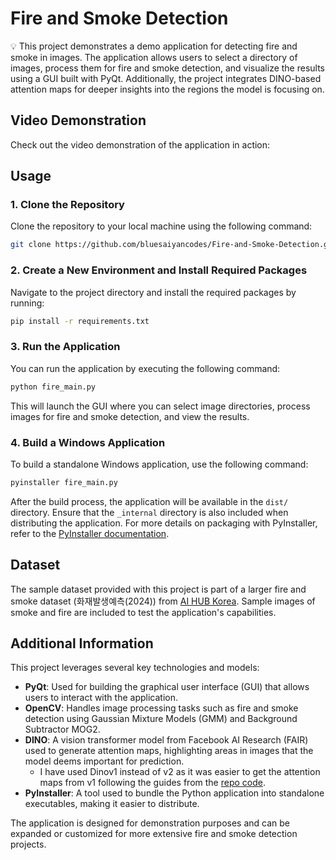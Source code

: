 


# Fire and Smoke Detection

💡 This project demonstrates a demo application for detecting fire and smoke in images. The application allows users to select a directory of images, process them for fire and smoke detection, and visualize the results using a GUI built with PyQt. Additionally, the project integrates DINO-based attention maps for deeper insights into the regions the model is focusing on.

## Video Demonstration

Check out the video demonstration of the application in action:



## Usage

### 1. Clone the Repository

Clone the repository to your local machine using the following command:

```bash
git clone https://github.com/bluesaiyancodes/Fire-and-Smoke-Detection.git
```

### 2. Create a New Environment and Install Required Packages

Navigate to the project directory and install the required packages by running:

```bash
pip install -r requirements.txt
```

### 3. Run the Application

You can run the application by executing the following command:

```bash
python fire_main.py
```

This will launch the GUI where you can select image directories, process images for fire and smoke detection, and view the results.

### 4. Build a Windows Application

To build a standalone Windows application, use the following command:

```bash
pyinstaller fire_main.py
```

After the build process, the application will be available in the `dist/` directory. Ensure that the `_internal` directory is also included when distributing the application. For more details on packaging with PyInstaller, refer to the [PyInstaller documentation](https://pyinstaller.org/en/stable/).

## Dataset

The sample dataset provided with this project is part of a larger fire and smoke dataset (화재발생예측(2024)) from [AI HUB Korea](https://www.aihub.or.kr/). Sample images of smoke and fire are included to test the application's capabilities.

## Additional Information

This project leverages several key technologies and models:

- **PyQt**: Used for building the graphical user interface (GUI) that allows users to interact with the application.
- **OpenCV**: Handles image processing tasks such as fire and smoke detection using Gaussian Mixture Models (GMM) and Background Subtractor MOG2.
- **DINO**: A vision transformer model from Facebook AI Research (FAIR) used to generate attention maps, highlighting areas in images that the model deems important for prediction.
  - I have used Dinov1 instead of v2 as it was easier to get the attention maps from v1 following the guides from the [repo code](https://github.com/facebookresearch/dino/blob/main/visualize_attention.py).
- **PyInstaller**: A tool used to bundle the Python application into standalone executables, making it easier to distribute.

The application is designed for demonstration purposes and can be expanded or customized for more extensive fire and smoke detection projects.